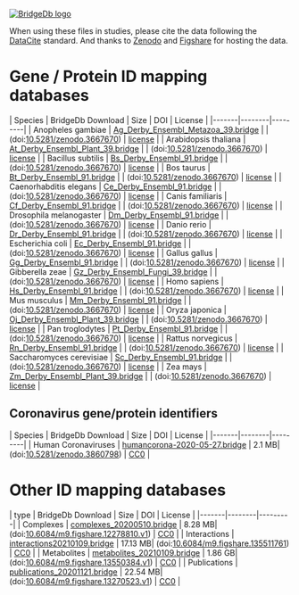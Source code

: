<a href="https://bridgedb.github.io/">![BridgeDb logo](https://raw.githubusercontent.com/bridgedb/bridgedb.github.io/master/images/cropped-logo_BridgeDbtop.png)</a>

When using these files in studies, please cite the data following the [DataCite](https://datacite.org/) standard.
And thanks to 
[Zenodo](https://zenodo.org/) and
[Figshare](https://figshare.com/)
for hosting the data.

# Gene / Protein ID mapping databases
<a name="genes" />

| Species | BridgeDb Download | Size | DOI | License |
|-------|--------|---------|
| <script type="application/ld+json">{"@context": "https://schema.org/","@type": "Dataset","name": "Ag_Derby_Ensembl_Metazoa_39.bridge","description": "BridgeDb identifier mapping file for Anopheles gambiae for genes and proteins","identifier": "10.5281/zenodo.3667670/Ag_Derby_Ensembl_Metazoa_39.bridge","license": "https://zenodo.org/record/3667670/files/LICENSE?download=1","keywords": "BridgeDb, mapping file, identifier, Anopheles gambiae, gene, protein","url": "https://doi.org/10.5281/zenodo.3667670","distribution": [ { "@type": "DataDownload", "name": "Ag_Derby_Ensembl_Metazoa_39.bridge", "contentURL": "https://zenodo.org/record/3667670/files/Ag_Derby_Ensembl_Metazoa_39.bridge?download=1" } ]}</script> Anopheles gambiae | [Ag_Derby_Ensembl_Metazoa_39.bridge](https://zenodo.org/record/3667670/files/Ag_Derby_Ensembl_Metazoa_39.bridge?download=1) | | (doi:[10.5281/zenodo.3667670](https://doi.org/10.5281/zenodo.3667670)) | [license](https://zenodo.org/record/3667670/files/LICENSE?download=1) |
| <script type="application/ld+json">{"@context": "https://schema.org/","@type": "Dataset","name": "At_Derby_Ensembl_Plant_39.bridge","description": "BridgeDb identifier mapping file for Arabidopsis thaliana for genes and proteins","identifier": "10.5281/zenodo.3667670/At_Derby_Ensembl_Plant_39.bridge","license": "https://zenodo.org/record/3667670/files/LICENSE?download=1","keywords": "BridgeDb, mapping file, identifier, Arabidopsis thaliana, gene, protein","url": "https://doi.org/10.5281/zenodo.3667670","distribution": [ { "@type": "DataDownload", "name": "At_Derby_Ensembl_Plant_39.bridge", "contentURL": "https://zenodo.org/record/3667670/files/At_Derby_Ensembl_Plant_39.bridge?download=1" } ]}</script> Arabidopsis thaliana | [At_Derby_Ensembl_Plant_39.bridge](https://zenodo.org/record/3667670/files/At_Derby_Ensembl_Plant_39.bridge?download=1) | | (doi:[10.5281/zenodo.3667670](https://doi.org/10.5281/zenodo.3667670)) | [license](https://zenodo.org/record/3667670/files/LICENSE?download=1) |
| <script type="application/ld+json">{"@context": "https://schema.org/","@type": "Dataset","name": "Bs_Derby_Ensembl_91.bridge","description": "BridgeDb identifier mapping file for Bacillus subtilis for genes and proteins","identifier": "10.5281/zenodo.3667670/Bs_Derby_Ensembl_91.bridge","license": "https://zenodo.org/record/3667670/files/LICENSE?download=1","keywords": "BridgeDb, mapping file, identifier, Bacillus subtilis, gene, protein","url": "https://doi.org/10.5281/zenodo.3667670","distribution": [ { "@type": "DataDownload", "name": "Bs_Derby_Ensembl_91.bridge", "contentURL": "https://zenodo.org/record/3667670/files/Bs_Derby_Ensembl_91.bridge?download=1" } ]}</script> Bacillus subtilis | [Bs_Derby_Ensembl_91.bridge](https://zenodo.org/record/3667670/files/Bs_Derby_Ensembl_91.bridge?download=1) | | (doi:[10.5281/zenodo.3667670](https://doi.org/10.5281/zenodo.3667670)) | [license](https://zenodo.org/record/3667670/files/LICENSE?download=1) |
| <script type="application/ld+json">{"@context": "https://schema.org/","@type": "Dataset","name": "Bt_Derby_Ensembl_91.bridge","description": "BridgeDb identifier mapping file for Bos taurus for genes and proteins","identifier": "10.5281/zenodo.3667670/Bt_Derby_Ensembl_91.bridge","license": "https://zenodo.org/record/3667670/files/LICENSE?download=1","keywords": "BridgeDb, mapping file, identifier, Bos taurus, gene, protein","url": "https://doi.org/10.5281/zenodo.3667670","distribution": [ { "@type": "DataDownload", "name": "Bt_Derby_Ensembl_91.bridge", "contentURL": "https://zenodo.org/record/3667670/files/Bt_Derby_Ensembl_91.bridge?download=1" } ]}</script> Bos taurus | [Bt_Derby_Ensembl_91.bridge](https://zenodo.org/record/3667670/files/Bt_Derby_Ensembl_91.bridge?download=1) | | (doi:[10.5281/zenodo.3667670](https://doi.org/10.5281/zenodo.3667670)) | [license](https://zenodo.org/record/3667670/files/LICENSE?download=1) |
| <script type="application/ld+json">{"@context": "https://schema.org/","@type": "Dataset","name": "Ce_Derby_Ensembl_91.bridge","description": "BridgeDb identifier mapping file for Caenorhabditis elegans for genes and proteins","identifier": "10.5281/zenodo.3667670/Ce_Derby_Ensembl_91.bridge","license": "https://zenodo.org/record/3667670/files/LICENSE?download=1","keywords": "BridgeDb, mapping file, identifier, Caenorhabditis elegans, gene, protein","url": "https://doi.org/10.5281/zenodo.3667670","distribution": [ { "@type": "DataDownload", "name": "Ce_Derby_Ensembl_91.bridge", "contentURL": "https://zenodo.org/record/3667670/files/Ce_Derby_Ensembl_91.bridge?download=1" } ]}</script> Caenorhabditis elegans | [Ce_Derby_Ensembl_91.bridge](https://zenodo.org/record/3667670/files/Ce_Derby_Ensembl_91.bridge?download=1) | | (doi:[10.5281/zenodo.3667670](https://doi.org/10.5281/zenodo.3667670)) | [license](https://zenodo.org/record/3667670/files/LICENSE?download=1) |
| <script type="application/ld+json">{"@context": "https://schema.org/","@type": "Dataset","name": "Cf_Derby_Ensembl_91.bridge","description": "BridgeDb identifier mapping file for Canis familiaris for genes and proteins","identifier": "10.5281/zenodo.3667670/Cf_Derby_Ensembl_91.bridge","license": "https://zenodo.org/record/3667670/files/LICENSE?download=1","keywords": "BridgeDb, mapping file, identifier, Canis familiaris, gene, protein","url": "https://doi.org/10.5281/zenodo.3667670","distribution": [ { "@type": "DataDownload", "name": "Cf_Derby_Ensembl_91.bridge", "contentURL": "https://zenodo.org/record/3667670/files/Cf_Derby_Ensembl_91.bridge?download=1" } ]}</script> Canis familiaris | [Cf_Derby_Ensembl_91.bridge](https://zenodo.org/record/3667670/files/Cf_Derby_Ensembl_91.bridge?download=1) | | (doi:[10.5281/zenodo.3667670](https://doi.org/10.5281/zenodo.3667670)) | [license](https://zenodo.org/record/3667670/files/LICENSE?download=1) |
| <script type="application/ld+json">{"@context": "https://schema.org/","@type": "Dataset","name": "Dm_Derby_Ensembl_91.bridge","description": "BridgeDb identifier mapping file for Drosophila melanogaster for genes and proteins","identifier": "10.5281/zenodo.3667670/Dm_Derby_Ensembl_91.bridge","license": "https://zenodo.org/record/3667670/files/LICENSE?download=1","keywords": "BridgeDb, mapping file, identifier, Drosophila melanogaster, gene, protein","url": "https://doi.org/10.5281/zenodo.3667670","distribution": [ { "@type": "DataDownload", "name": "Dm_Derby_Ensembl_91.bridge", "contentURL": "https://zenodo.org/record/3667670/files/Dm_Derby_Ensembl_91.bridge?download=1" } ]}</script> Drosophila melanogaster | [Dm_Derby_Ensembl_91.bridge](https://zenodo.org/record/3667670/files/Dm_Derby_Ensembl_91.bridge?download=1) | | (doi:[10.5281/zenodo.3667670](https://doi.org/10.5281/zenodo.3667670)) | [license](https://zenodo.org/record/3667670/files/LICENSE?download=1) |
| <script type="application/ld+json">{"@context": "https://schema.org/","@type": "Dataset","name": "Dr_Derby_Ensembl_91.bridge","description": "BridgeDb identifier mapping file for Danio rerio for genes and proteins","identifier": "10.5281/zenodo.3667670/Dr_Derby_Ensembl_91.bridge","license": "https://zenodo.org/record/3667670/files/LICENSE?download=1","keywords": "BridgeDb, mapping file, identifier, Danio rerio, gene, protein","url": "https://doi.org/10.5281/zenodo.3667670","distribution": [ { "@type": "DataDownload", "name": "Dr_Derby_Ensembl_91.bridge", "contentURL": "https://zenodo.org/record/3667670/files/Dr_Derby_Ensembl_91.bridge?download=1" } ]}</script> Danio rerio | [Dr_Derby_Ensembl_91.bridge](https://zenodo.org/record/3667670/files/Dr_Derby_Ensembl_91.bridge?download=1) | | (doi:[10.5281/zenodo.3667670](https://doi.org/10.5281/zenodo.3667670)) | [license](https://zenodo.org/record/3667670/files/LICENSE?download=1) |
| <script type="application/ld+json">{"@context": "https://schema.org/","@type": "Dataset","name": "Ec_Derby_Ensembl_91.bridge","description": "BridgeDb identifier mapping file for Escherichia coli for genes and proteins","identifier": "10.5281/zenodo.3667670/Ec_Derby_Ensembl_91.bridge","license": "https://zenodo.org/record/3667670/files/LICENSE?download=1","keywords": "BridgeDb, mapping file, identifier, Escherichia coli, gene, protein","url": "https://doi.org/10.5281/zenodo.3667670","distribution": [ { "@type": "DataDownload", "name": "Ec_Derby_Ensembl_91.bridge", "contentURL": "https://zenodo.org/record/3667670/files/Ec_Derby_Ensembl_91.bridge?download=1" } ]}</script> Escherichia coli | [Ec_Derby_Ensembl_91.bridge](https://zenodo.org/record/3667670/files/Ec_Derby_Ensembl_91.bridge?download=1) | | (doi:[10.5281/zenodo.3667670](https://doi.org/10.5281/zenodo.3667670)) | [license](https://zenodo.org/record/3667670/files/LICENSE?download=1) |
| <script type="application/ld+json">{"@context": "https://schema.org/","@type": "Dataset","name": "Gg_Derby_Ensembl_91.bridge","description": "BridgeDb identifier mapping file for Gallus gallus for genes and proteins","identifier": "10.5281/zenodo.3667670/Gg_Derby_Ensembl_91.bridge","license": "https://zenodo.org/record/3667670/files/LICENSE?download=1","keywords": "BridgeDb, mapping file, identifier, Gallus gallus, gene, protein","url": "https://doi.org/10.5281/zenodo.3667670","distribution": [ { "@type": "DataDownload", "name": "Gg_Derby_Ensembl_91.bridge", "contentURL": "https://zenodo.org/record/3667670/files/Gg_Derby_Ensembl_91.bridge?download=1" } ]}</script> Gallus gallus | [Gg_Derby_Ensembl_91.bridge](https://zenodo.org/record/3667670/files/Gg_Derby_Ensembl_91.bridge?download=1) | | (doi:[10.5281/zenodo.3667670](https://doi.org/10.5281/zenodo.3667670)) | [license](https://zenodo.org/record/3667670/files/LICENSE?download=1) |
| <script type="application/ld+json">{"@context": "https://schema.org/","@type": "Dataset","name": "Gz_Derby_Ensembl_Fungi_39.bridge","description": "BridgeDb identifier mapping file for Gibberella zeae for genes and proteins","identifier": "10.5281/zenodo.3667670/Gz_Derby_Ensembl_Fungi_39.bridge","license": "https://zenodo.org/record/3667670/files/LICENSE?download=1","keywords": "BridgeDb, mapping file, identifier, Gibberella zeae, gene, protein","url": "https://doi.org/10.5281/zenodo.3667670","distribution": [ { "@type": "DataDownload", "name": "Gz_Derby_Ensembl_Fungi_39.bridge", "contentURL": "https://zenodo.org/record/3667670/files/Gz_Derby_Ensembl_Fungi_39.bridge?download=1" } ]}</script> Gibberella zeae | [Gz_Derby_Ensembl_Fungi_39.bridge](https://zenodo.org/record/3667670/files/Gz_Derby_Ensembl_Fungi_39.bridge?download=1) | | (doi:[10.5281/zenodo.3667670](https://doi.org/10.5281/zenodo.3667670)) | [license](https://zenodo.org/record/3667670/files/LICENSE?download=1) |
| <script type="application/ld+json">{"@context": "https://schema.org/","@type": "Dataset","name": "Hs_Derby_Ensembl_91.bridge","description": "BridgeDb identifier mapping file for Homo sapiens for genes and proteins","identifier": "10.5281/zenodo.3667670/Hs_Derby_Ensembl_91.bridge","license": "https://zenodo.org/record/3667670/files/LICENSE?download=1","keywords": "BridgeDb, mapping file, identifier, Homo sapiens, gene, protein","url": "https://doi.org/10.5281/zenodo.3667670","distribution": [ { "@type": "DataDownload", "name": "Hs_Derby_Ensembl_91.bridge", "contentURL": "https://zenodo.org/record/3667670/files/Hs_Derby_Ensembl_91.bridge?download=1" } ]}</script> Homo sapiens | [Hs_Derby_Ensembl_91.bridge](https://zenodo.org/record/3667670/files/Hs_Derby_Ensembl_91.bridge?download=1) | | (doi:[10.5281/zenodo.3667670](https://doi.org/10.5281/zenodo.3667670)) | [license](https://zenodo.org/record/3667670/files/LICENSE?download=1) |
| <script type="application/ld+json">{"@context": "https://schema.org/","@type": "Dataset","name": "Mm_Derby_Ensembl_91.bridge","description": "BridgeDb identifier mapping file for Mus musculus for genes and proteins","identifier": "10.5281/zenodo.3667670/Mm_Derby_Ensembl_91.bridge","license": "https://zenodo.org/record/3667670/files/LICENSE?download=1","keywords": "BridgeDb, mapping file, identifier, Mus musculus, gene, protein","url": "https://doi.org/10.5281/zenodo.3667670","distribution": [ { "@type": "DataDownload", "name": "Mm_Derby_Ensembl_91.bridge", "contentURL": "https://zenodo.org/record/3667670/files/Mm_Derby_Ensembl_91.bridge?download=1" } ]}</script> Mus musculus | [Mm_Derby_Ensembl_91.bridge](https://zenodo.org/record/3667670/files/Mm_Derby_Ensembl_91.bridge?download=1) | | (doi:[10.5281/zenodo.3667670](https://doi.org/10.5281/zenodo.3667670)) | [license](https://zenodo.org/record/3667670/files/LICENSE?download=1) |
| <script type="application/ld+json">{"@context": "https://schema.org/","@type": "Dataset","name": "Oj_Derby_Ensembl_Plant_39.bridge","description": "BridgeDb identifier mapping file for Oryza japonica for genes and proteins","identifier": "10.5281/zenodo.3667670/Oj_Derby_Ensembl_Plant_39.bridge","license": "https://zenodo.org/record/3667670/files/LICENSE?download=1","keywords": "BridgeDb, mapping file, identifier, Oryza japonica, gene, protein","url": "https://doi.org/10.5281/zenodo.3667670","distribution": [ { "@type": "DataDownload", "name": "Oj_Derby_Ensembl_Plant_39.bridge", "contentURL": "https://zenodo.org/record/3667670/files/Oj_Derby_Ensembl_Plant_39.bridge?download=1" } ]}</script> Oryza japonica | [Oj_Derby_Ensembl_Plant_39.bridge](https://zenodo.org/record/3667670/files/Oj_Derby_Ensembl_Plant_39.bridge?download=1) | | (doi:[10.5281/zenodo.3667670](https://doi.org/10.5281/zenodo.3667670)) | [license](https://zenodo.org/record/3667670/files/LICENSE?download=1) |
| <script type="application/ld+json">{"@context": "https://schema.org/","@type": "Dataset","name": "Pt_Derby_Ensembl_91.bridge","description": "BridgeDb identifier mapping file for Pan troglodytes for genes and proteins","identifier": "10.5281/zenodo.3667670/Pt_Derby_Ensembl_91.bridge","license": "https://zenodo.org/record/3667670/files/LICENSE?download=1","keywords": "BridgeDb, mapping file, identifier, Pan troglodytes, gene, protein","url": "https://doi.org/10.5281/zenodo.3667670","distribution": [ { "@type": "DataDownload", "name": "Pt_Derby_Ensembl_91.bridge", "contentURL": "https://zenodo.org/record/3667670/files/Pt_Derby_Ensembl_91.bridge?download=1" } ]}</script> Pan troglodytes | [Pt_Derby_Ensembl_91.bridge](https://zenodo.org/record/3667670/files/Pt_Derby_Ensembl_91.bridge?download=1) | | (doi:[10.5281/zenodo.3667670](https://doi.org/10.5281/zenodo.3667670)) | [license](https://zenodo.org/record/3667670/files/LICENSE?download=1) |
| <script type="application/ld+json">{"@context": "https://schema.org/","@type": "Dataset","name": "Rn_Derby_Ensembl_91.bridge","description": "BridgeDb identifier mapping file for Rattus norvegicus for genes and proteins","identifier": "10.5281/zenodo.3667670/Rn_Derby_Ensembl_91.bridge","license": "https://zenodo.org/record/3667670/files/LICENSE?download=1","keywords": "BridgeDb, mapping file, identifier, Rattus norvegicus, gene, protein","url": "https://doi.org/10.5281/zenodo.3667670","distribution": [ { "@type": "DataDownload", "name": "Rn_Derby_Ensembl_91.bridge", "contentURL": "https://zenodo.org/record/3667670/files/Rn_Derby_Ensembl_91.bridge?download=1" } ]}</script> Rattus norvegicus | [Rn_Derby_Ensembl_91.bridge](https://zenodo.org/record/3667670/files/Rn_Derby_Ensembl_91.bridge?download=1) | | (doi:[10.5281/zenodo.3667670](https://doi.org/10.5281/zenodo.3667670)) | [license](https://zenodo.org/record/3667670/files/LICENSE?download=1) |
| <script type="application/ld+json">{"@context": "https://schema.org/","@type": "Dataset","name": "Sc_Derby_Ensembl_91.bridge","description": "BridgeDb identifier mapping file for Saccharomyces cerevisiae for genes and proteins","identifier": "10.5281/zenodo.3667670/Sc_Derby_Ensembl_91.bridge","license": "https://zenodo.org/record/3667670/files/LICENSE?download=1","keywords": "BridgeDb, mapping file, identifier, Saccharomyces cerevisiae, gene, protein","url": "https://doi.org/10.5281/zenodo.3667670","distribution": [ { "@type": "DataDownload", "name": "Sc_Derby_Ensembl_91.bridge", "contentURL": "https://zenodo.org/record/3667670/files/Sc_Derby_Ensembl_91.bridge?download=1" } ]}</script> Saccharomyces cerevisiae | [Sc_Derby_Ensembl_91.bridge](https://zenodo.org/record/3667670/files/Sc_Derby_Ensembl_91.bridge?download=1) | | (doi:[10.5281/zenodo.3667670](https://doi.org/10.5281/zenodo.3667670)) | [license](https://zenodo.org/record/3667670/files/LICENSE?download=1) |
| <script type="application/ld+json">{"@context": "https://schema.org/","@type": "Dataset","name": "Zm_Derby_Ensembl_Plant_39.bridge","description": "BridgeDb identifier mapping file for Zea mays for genes and proteins","identifier": "10.5281/zenodo.3667670/Zm_Derby_Ensembl_Plant_39.bridge","license": "https://zenodo.org/record/3667670/files/LICENSE?download=1","keywords": "BridgeDb, mapping file, identifier, Zea mays, gene, protein","url": "https://doi.org/10.5281/zenodo.3667670","distribution": [ { "@type": "DataDownload", "name": "Zm_Derby_Ensembl_Plant_39.bridge", "contentURL": "https://zenodo.org/record/3667670/files/Zm_Derby_Ensembl_Plant_39.bridge?download=1" } ]}</script> Zea mays | [Zm_Derby_Ensembl_Plant_39.bridge](https://zenodo.org/record/3667670/files/Zm_Derby_Ensembl_Plant_39.bridge?download=1) | | (doi:[10.5281/zenodo.3667670](https://doi.org/10.5281/zenodo.3667670)) | [license](https://zenodo.org/record/3667670/files/LICENSE?download=1) |

## Coronavirus gene/protein identifiers
<a name="corona" />

| Species | BridgeDb Download | Size | DOI | License |
|-------|--------|---------|
| <script type="application/ld+json">{"@context": "https://schema.org/","@type": "Dataset","name": "humancorona-2020-05-27.bridge","description": "BridgeDb identifier mapping file for Human Coronaviruses for genes and proteins","identifier": "10.5281/zenodo.3860798/humancorona-2020-05-27.bridge","license": "http://creativecommons.org/publicdomain/zero/1.0/","keywords": "BridgeDb, mapping file, identifier, Human Coronaviruses, gene, protein","url": "https://doi.org/10.5281/zenodo.3860798","distribution": [ { "@type": "DataDownload", "name": "humancorona-2020-05-27.bridge", "contentURL": "https://zenodo.org/record/3860798/files/humancorona-2020-05-27.bridge?download=1" } ]}</script> Human Coronaviruses | [humancorona-2020-05-27.bridge](https://zenodo.org/record/3860798/files/humancorona-2020-05-27.bridge?download=1) | 2.1 MB| (doi:[10.5281/zenodo.3860798](https://doi.org/10.5281/zenodo.3860798)) | [CC0](http://creativecommons.org/publicdomain/zero/1.0/) |

# Other ID mapping databases
<a name="other" />

| type | BridgeDb Download | Size | DOI | License |
|-------|--------|---------|
| <script type="application/ld+json">{"@context": "https://schema.org/","@type": "Dataset","name": "complexes_20200510.bridge","description": "BridgeDb identifier mapping file for Complexes (species independent)","identifier": "10.6084/m9.figshare.12278810.v1/complexes_20200510.bridge","license": "http://creativecommons.org/publicdomain/zero/1.0/","keywords": "BridgeDb, mapping file, identifier, type","url": "https://doi.org/10.6084/m9.figshare.12278810.v1","distribution": [ { "@type": "DataDownload", "name": "complexes_20200510.bridge", "contentURL": "https://ndownloader.figshare.com/files/22624346" } ]}</script> Complexes | [complexes_20200510.bridge](https://ndownloader.figshare.com/files/22624346) | 8.28 MB| (doi:[10.6084/m9.figshare.12278810.v1](https://doi.org/10.6084/m9.figshare.12278810.v1)) | [CC0](http://creativecommons.org/publicdomain/zero/1.0/) |
| <script type="application/ld+json">{"@context": "https://schema.org/","@type": "Dataset","name": "interactions20210109.bridge","description": "BridgeDb identifier mapping file for Interactions (species independent)","identifier": "10.6084/m9.figshare.135511761/interactions20210109.bridge","license": "http://creativecommons.org/publicdomain/zero/1.0/","keywords": "BridgeDb, mapping file, identifier, type","url": "https://doi.org/10.6084/m9.figshare.135511761","distribution": [ { "@type": "DataDownload", "name": "interactions20210109.bridge", "contentURL": "https://ndownloader.figshare.com/files/26003138" } ]}</script> Interactions | [interactions20210109.bridge](https://ndownloader.figshare.com/files/26003138) | 17.13 MB| (doi:[10.6084/m9.figshare.135511761](https://doi.org/10.6084/m9.figshare.135511761)) | [CC0](http://creativecommons.org/publicdomain/zero/1.0/) |
| <script type="application/ld+json">{"@context": "https://schema.org/","@type": "Dataset","name": "metabolites_20210109.bridge","description": "BridgeDb identifier mapping file for Metabolites (species independent)","identifier": "10.6084/m9.figshare.13550384.v1/metabolites_20210109.bridge","license": "http://creativecommons.org/publicdomain/zero/1.0/","keywords": "BridgeDb, mapping file, identifier, type","url": "https://doi.org/10.6084/m9.figshare.13550384.v1","distribution": [ { "@type": "DataDownload", "name": "metabolites_20210109.bridge", "contentURL": "https://ndownloader.figshare.com/files/26001794" } ]}</script> Metabolites | [metabolites_20210109.bridge](https://ndownloader.figshare.com/files/26001794) | 1.86 GB| (doi:[10.6084/m9.figshare.13550384.v1](https://doi.org/10.6084/m9.figshare.13550384.v1)) | [CC0](http://creativecommons.org/publicdomain/zero/1.0/) |
| <script type="application/ld+json">{"@context": "https://schema.org/","@type": "Dataset","name": "publications_20201121.bridge","description": "BridgeDb identifier mapping file for Publications (species independent)","identifier": "10.6084/m9.figshare.13270523.v1/publications_20201121.bridge","license": "http://creativecommons.org/publicdomain/zero/1.0/","keywords": "BridgeDb, mapping file, identifier, type","url": "https://doi.org/10.6084/m9.figshare.13270523.v1","distribution": [ { "@type": "DataDownload", "name": "publications_20201121.bridge", "contentURL": "https://ndownloader.figshare.com/files/25555304" } ]}</script> Publications | [publications_20201121.bridge](https://ndownloader.figshare.com/files/25555304) | 22.54 MB| (doi:[10.6084/m9.figshare.13270523.v1](https://doi.org/10.6084/m9.figshare.13270523.v1)) | [CC0](http://creativecommons.org/publicdomain/zero/1.0/) |

